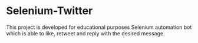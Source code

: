 # Selenium-Twitter
This project is developed for educational purposes
Selenium automation bot which is able to like, retweet and reply with the desired message.
